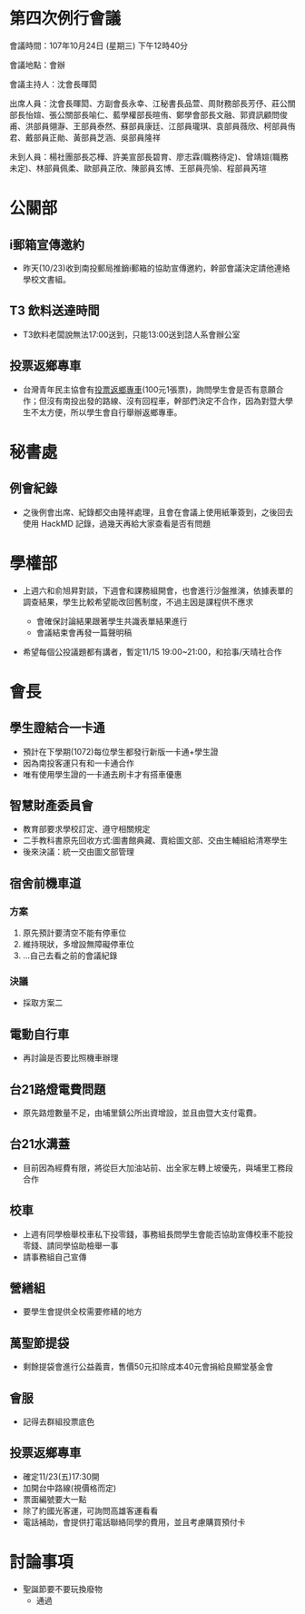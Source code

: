 第四次例行會議
===
會議時間：107年10月24日 (星期三) 下午12時40分

會議地點：會辦

會議主持人：沈會長暉閎

出席人員：沈會長暉閎、方副會長永幸、江秘書長品萱、周財務部長芳伃、莊公關部長怡媗、張公關部長喻仁、藍學權部長暄侑、鄭學會部長文融、郭資訊顧問俊甫、洪部員翎瀞、王部員泰然、蘇部員康廷、江部員瓏琪、袁部員薇欣、柯部員侑君、戴部員正勛、黃部員芝涵、吳部員隆祥

未到人員：楊社團部長芯樺、許美宣部長碧育、廖志霖(職務待定)、曾靖媗(職務未定)、林部員佩柔、歐部員芷欣、陳部員玄博、王部員亮愉、程部員芮瑄



# 公關部
## i郵箱宣傳邀約

- 昨天(10/23)收到南投郵局推銷i郵箱的協助宣傳邀約，幹部會議決定請他連絡學校文書組。
## T3 飲料送達時間

- T3飲料老闆說無法17:00送到，只能13:00送到諮人系會辦公室
## 投票返鄉專車

- 台灣青年民主協會有[投票返鄉專車](https://drive.google.com/file/d/1jmuystwkmB7QWhn8PuLdsz1sciefMKzD/view)(100元1張票)，詢問學生會是否有意願合作；但沒有南投出發的路線、沒有回程車，幹部們決定不合作，因為對暨大學生不太方便，所以學生會自行舉辦返鄉專車。

# 秘書處
## 例會紀錄

- 之後例會出席、紀錄都交由隆祥處理，且會在會議上使用紙筆簽到，之後回去使用 HackMD 記錄，過幾天再給大家查看是否有問題

# 學權部

- 上週六和俞旭昇對談，下週會和課務組開會，也會進行沙盤推演，依據表單的調查結果，學生比較希望能改回舊制度，不過主因是課程供不應求
    - 會確保討論結果跟著學生共識表單結果進行
    - 會議結束會再發一篇聲明稿

- 希望每個公投議題都有講者，暫定11/15 19:00~21:00，和拾事/天晴社合作

# 會長
## 學生證結合一卡通

- 預計在下學期(1072)每位學生都發行新版一卡通+學生證
- 因為南投客運只有和一卡通合作
- 唯有使用學生證的一卡通去刷卡才有搭車優惠

## 智慧財產委員會

- 教育部要求學校訂定、遵守相關規定
- 二手教科書原先回收方式:圖書館典藏、賣給圖文部、交由生輔組給清寒學生
- 後來決議：統一交由圖文部管理

## 宿舍前機車道
### 方案

1. 原先預計要清空不能有停車位
2. 維持現狀，多增設無障礙停車位
3. ...自己去看之前的會議紀錄

### 決議

- 採取方案二

## 電動自行車

- 再討論是否要比照機車辦理

## 台21路燈電費問題

- 原先路燈數量不足，由埔里鎮公所出資增設，並且由暨大支付電費。

## 台21水溝蓋

- 目前因為經費有限，將從巨大加油站前、出全家左轉上坡優先，與埔里工務段合作

## 校車

- 上週有同學檢舉校車私下投零錢，事務組長問學生會能否協助宣傳校車不能投零錢、請同學協助檢舉一事
- 請事務組自己宣傳

## 營繕組

- 要學生會提供全校需要修繕的地方

## 萬聖節提袋

- 剩餘提袋會進行公益義賣，售價50元扣除成本40元會捐給良顯堂基金會

## 會服

- 記得去群組投票底色

## 投票返鄉專車

- 確定11/23(五)17:30開
- 加開台中路線(視價格而定)
- 票面編號要大一點
- 除了約國光客運，可詢問高雄客運看看
- 電話補助，會提供打電話聯絡同學的費用，並且考慮購買預付卡

# 討論事項

- 聖誕節要不要玩換廢物
    - 通過